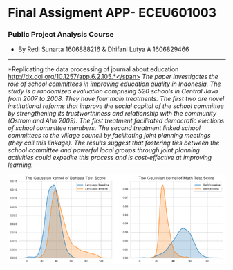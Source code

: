 Final Assigment APP- ECEU601003
==========================
### Public Project Analysis Course
* By Redi Sunarta 1606888216 & Dhifani Lutya A 1606829466

---
<span style="size:5"> *Replicating the data processing of journal about education http://dx.doi.org/10.1257/app.6.2.105.*</span>
*The paper investigates the role of school committees in improving education quality in Indonesia. The study is a randomized evaluation comprising 520 schools in Central Java from 2007 to 2008. They have four main treatments. The first two are novel institutional reforms that improve the social capital of the school committee by strengthening its trustworthiness and relationship with the community (Ostrom and Ahn 2009). The first treatment facilitated democratic elections of school committee members. The second treatment linked school committees to the village council by facilitating joint planning meetings (they call this linkage). The results suggest that fostering ties between the school committee and powerful local groups through joint planning activities could expedite this process and is cost-effective at improving learning.*

![](test_scoredist.png)
 
